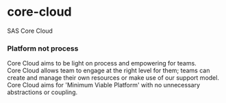 # core-cloud
SAS Core Cloud

### Platform not process
Core Cloud aims to be light on process and empowering for teams.\
Core Cloud allows team to engage at the right level for them; teams can create and manage their own resources or make use of our support model.\
Core Cloud aims for 'Minimum Viable Platform' with no unnecessary abstractions or coupling.
